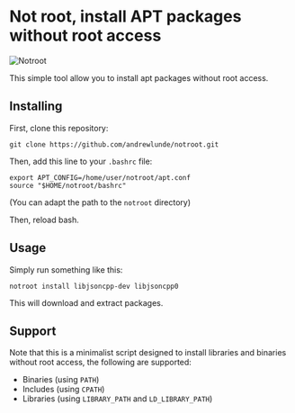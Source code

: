 # Not root, install APT packages without root access

![Notroot](notroot.png)

This simple tool allow you to install apt packages without root
access.

## Installing

First, clone this repository:

    git clone https://github.com/andrewlunde/notroot.git

Then, add this line to your `.bashrc` file:
```
export APT_CONFIG=/home/user/notroot/apt.conf
source "$HOME/notroot/bashrc"
```

(You can adapt the path to the `notroot` directory)

Then, reload bash.

## Usage

Simply run something like this:

    notroot install libjsoncpp-dev libjsoncpp0

This will download and extract packages.

## Support 

Note that this is a minimalist script designed to install libraries 
and binaries without root access, the following are supported:

* Binaries (using `PATH`)
* Includes (using `CPATH`)
* Libraries (using `LIBRARY_PATH` and `LD_LIBRARY_PATH`)


